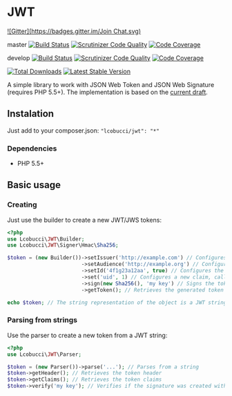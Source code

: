 # JWT
[![Gitter](https://badges.gitter.im/Join Chat.svg)](https://gitter.im/lcobucci/jwt?utm_source=badge&utm_medium=badge&utm_campaign=pr-badge&utm_content=badge)

master
[![Build Status](https://secure.travis-ci.org/lcobucci/jwt.png?branch=master)](http://travis-ci.org/#!/lcobucci/jwt)
[![Scrutinizer Code Quality](https://scrutinizer-ci.com/g/lcobucci/jwt/badges/quality-score.png?b=master)](https://scrutinizer-ci.com/g/lcobucci/jwt/?branch=master)
[![Code Coverage](https://scrutinizer-ci.com/g/lcobucci/jwt/badges/coverage.png?b=master)](https://scrutinizer-ci.com/g/lcobucci/jwt/?branch=master)

develop
[![Build Status](https://secure.travis-ci.org/lcobucci/jwt.png?branch=develop)](http://travis-ci.org/#!/lcobucci/jwt)
[![Scrutinizer Code Quality](https://scrutinizer-ci.com/g/lcobucci/jwt/badges/quality-score.png?b=develop)](https://scrutinizer-ci.com/g/lcobucci/jwt/?branch=develop)
[![Code Coverage](https://scrutinizer-ci.com/g/lcobucci/jwt/badges/coverage.png?b=develop)](https://scrutinizer-ci.com/g/lcobucci/jwt/?branch=develop)

[![Total Downloads](https://poser.pugx.org/lcobucci/jwt/downloads.png)](https://packagist.org/packages/lcobucci/jwt)
[![Latest Stable Version](https://poser.pugx.org/lcobucci/jwt/v/stable.png)](https://packagist.org/packages/lcobucci/jwt)

A simple library to work with JSON Web Token and JSON Web Signature (requires PHP 5.5+).
The implementation is based on the [current draft](http://tools.ietf.org/html/draft-ietf-oauth-json-web-token-31).

## Instalation

Just add to your composer.json: ```"lcobucci/jwt": "*"```

### Dependencies

- PHP 5.5+

## Basic usage

### Creating

Just use the builder to create a new JWT/JWS tokens:

```php
<?php
use Lcobucci\JWT\Builder;
use Lcobucci\JWT\Signer\Hmac\Sha256;

$token = (new Builder())->setIssuer('http://example.com') // Configures the issuer (iss claim)
                        ->setAudience('http://example.org') // Configures the audience (aud claim)
                        ->setId('4f1g23a12aa', true) // Configures the id (jti claim), replicating as a header item
                        ->set('uid', 1) // Configures a new claim, called "uid"
                        ->sign(new Sha256(), 'my key') // Signs the token with HS256 using "my key" as key
                        ->getToken(); // Retrieves the generated token

echo $token; // The string representation of the object is a JWT string (pretty easy, right?)
```
### Parsing from strings

Use the parser to create a new token from a JWT string:

```php
<?php
use Lcobucci\JWT\Parser;

$token = (new Parser())->parse('...'); // Parses from a string
$token->getHeader(); // Retrieves the token header
$token->getClaims(); // Retrieves the token claims
$token->verify('my key'); // Verifies if the signature was created with given key (if token is signed)
```
